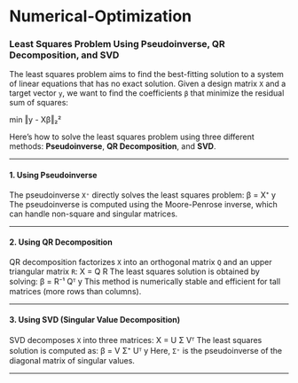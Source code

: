 # Numerical-Optimization

### Least Squares Problem Using Pseudoinverse, QR Decomposition, and SVD

The least squares problem aims to find the best-fitting solution to a system of linear equations that has no exact solution. Given a design matrix `X` and a target vector `y`, we want to find the coefficients `β` that minimize the residual sum of squares:

min ‖y - Xβ‖₂²


Here’s how to solve the least squares problem using three different methods: **Pseudoinverse**, **QR Decomposition**, and **SVD**.

---

#### 1. Using Pseudoinverse
The pseudoinverse `X⁺` directly solves the least squares problem:
β = X⁺ y
The pseudoinverse is computed using the Moore-Penrose inverse, which can handle non-square and singular matrices.

---

#### 2. Using QR Decomposition
QR decomposition factorizes `X` into an orthogonal matrix `Q` and an upper triangular matrix `R`:
X = Q R
The least squares solution is obtained by solving:
β = R⁻¹ Qᵀ y
This method is numerically stable and efficient for tall matrices (more rows than columns).

---

#### 3. Using SVD (Singular Value Decomposition)
SVD decomposes `X` into three matrices:
X = U Σ Vᵀ
The least squares solution is computed as:
β = V Σ⁺ Uᵀ y
Here, `Σ⁺` is the pseudoinverse of the diagonal matrix of singular values.

---
